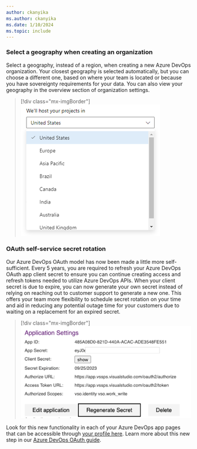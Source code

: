 ```yaml
---
author: ckanyika
ms.author: ckanyika
ms.date: 1/10/2024
ms.topic: include
---
```



### Select a geography when creating an organization

Select a geography, instead of a region, when creating a new Azure DevOps organization. Your closest geography is selected automatically, but you can choose a different one, based on where your team is located or because you have sovereignty requirements for your data. You can also view your geography in the overview section of organization settings.

> [!div class="mx-imgBorder"]
> ![Screenshot of Select a geography.](../../media/232-general-01.png "Screenshot of Select a geography")

###  OAuth self-service secret rotation

Our Azure DevOps OAuth model has now been made a little more self-sufficient. Every 5 years, you are required to refresh your Azure DevOps OAuth app client secret to ensure you can continue creating access and refresh tokens needed to utilize Azure DevOps APIs. When your client secret is due to expire, you can now generate your own secret instead of relying on reaching out to customer support to generate a new one. This offers your team more flexibility to schedule secret rotation on your time and aid in reducing any potential outage time for your customers due to waiting on a replacement for an expired secret. 

> [!div class="mx-imgBorder"]
> ![Screenshot of self-service secret rotation.](../../media/232-general-02.png "Screenshot of self-service secret rotation")

Look for this new functionality in each of your Azure DevOps app pages that can be accessible through [your profile here](https://aex.dev.azure.com/me?mkt=en-US). Learn more about this new step in our [Azure DevOps OAuth guide](/azure/devops/integrate/get-started/authentication/azure-devops-oauth?view=azure-devops&preserve-view=true ).